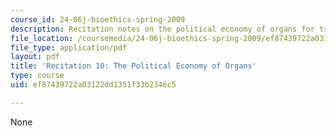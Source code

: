 ```yaml
---
course_id: 24-06j-bioethics-spring-2009
description: Recitation notes on the political economy of organs for transplantation.
file_location: /coursemedia/24-06j-bioethics-spring-2009/ef87439722a03122dd1351f33b2346c5_MIT24_06Js09_rec10.pdf
file_type: application/pdf
layout: pdf
title: 'Recitation 10: The Political Economy of Organs'
type: course
uid: ef87439722a03122dd1351f33b2346c5

---
```

None